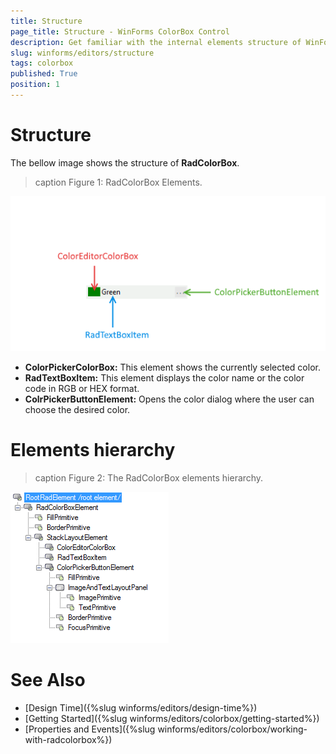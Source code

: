 ```yaml
---
title: Structure
page_title: Structure - WinForms ColorBox Control
description: Get familiar with the internal elements structure of WinForms ColorBox.
slug: winforms/editors/structure
tags: colorbox
published: True
position: 1
---
```


# Structure

The bellow image shows the structure of __RadColorBox__.

>caption Figure 1: RadColorBox Elements.

![colorbox-structure 001](images/colorbox-structure001.png)

* __ColorPickerColorBox:__ This element shows the currently selected color.
* __RadTextBoxItem:__ This element displays the color name or the color code in RGB or HEX format. 
* __ColrPickerButtonElement:__ Opens the color dialog where the user can choose the desired color. 


# Elements hierarchy

>caption Figure 2: The RadColorBox elements hierarchy.

![colorbox-structure 001](images/colorbox-structure002.png)

# See Also
 
* [Design Time]({%slug winforms/editors/design-time%})
* [Getting Started]({%slug winforms/editors/colorbox/getting-started%})
* [Properties and Events]({%slug winforms/editors/colorbox/working-with-radcolorbox%})